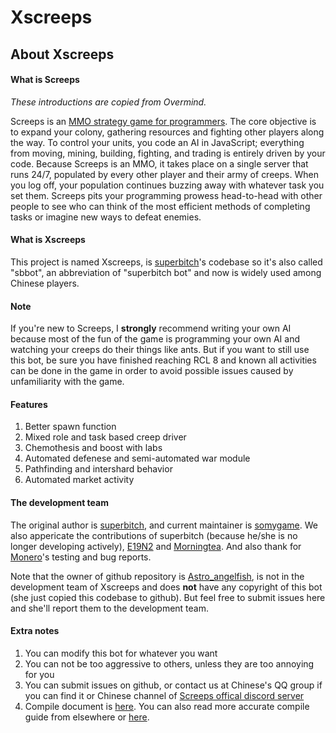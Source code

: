 # Xscreeps

## About Xscreeps

#### What is Screeps
*These introductions are copied from Overmind.*

Screeps is an [MMO strategy game for programmers](https://screeps.com). The core objective is to expand your colony, gathering resources and fighting other players along the way. To control your units, you code an AI in JavaScript; everything from moving, mining, building, fighting, and trading is entirely driven by your code. Because Screeps is an MMO, it takes place on a single server that runs 24/7, populated by every other player and their army of creeps. When you log off, your population continues buzzing away with whatever task you set them. Screeps pits your programming prowess head-to-head with other people to see who can think of the most efficient methods of completing tasks or imagine new ways to defeat enemies.

#### What is Xscreeps
This project is named Xscreeps, is [superbitch](https://screeps.com/a/#!/profile/superbitch)'s codebase so it's also called "sbbot", an abbreviation of "superbitch bot" and now is widely used among Chinese players.

#### Note
If you're new to Screeps, I **strongly** recommend writing your own AI because most of the fun of the game is programming your own AI and watching your creeps do their things like ants. But if you want to still use this bot, be sure you have finished reaching RCL 8 and known all activities can be done in the game in order to avoid possible issues caused by unfamiliarity with the game.

#### Features
1. Better spawn function
2. Mixed role and task based creep driver
3. Chemothesis and boost with labs
4. Automated defenese and semi-automated war module
5. Pathfinding and intershard behavior
6. Automated market activity

#### The development team
The original author is [superbitch](https://screeps.com/a/#!/profile/superbitch), and current maintainer is [somygame](https://screeps.com/a/#!/profile/somygame). We also appericate the contributions of superbitch (because he/she is no longer developing actively), [E19N2](https://screeps.com/a/#!/profile/rengleigaozhiliangnanxing) and [Morningtea](https://screeps.com/a/#!/profile/Morningtea). And also thank for [Monero](https://screeps.com/a/#!/profile/Monero)'s testing and bug reports.

Note that the owner of github repository is [Astro\_angelfish](https://screeps.com/a/#!/profile/Astro_angelfish), is not in the development team of Xscreeps and does **not** have any copyright of this bot (she just copied this codebase to github). But feel free to submit issues here and she'll report them to the development team.

#### Extra notes
1. You can modify this bot for whatever you want
2. You can not be too aggressive to others, unless they are too annoying for you
3. You can submit issues on github, or contact us at Chinese's QQ group if you can find it or Chinese channel of [Screeps offical discord server](https://chat.screeps.com/)
4. Compile document is [here](docs/How2compile.md). You can also read more accurate compile guide from elsewhere or [here](https://www.jianshu.com/p/13e2cbcb60ab).

